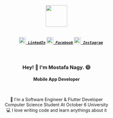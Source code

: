 <h1 align="center">
  <a href="https://git.io/typing-svg">
    <img height="70" src="https://readme-typing-svg.herokuapp.com/?lines=Hello,+There!+👋;This+is+Mostafa Nagy..;Nice+to+meet+you!&center=true&size=28">
  </a>
</h1>

<h5 align="center">
  <code> 
    <a href="https://www.linkedin.com/in/mostafa-nagy-69252a217/" title="LinkedIn Profile"><img width="22" src="images/linkedin.svg"> LinkedIn</a></code>
  <code><a href="https://www.facebook.com/profile.php?id=100068592009994" title="Facebook Profile"><img width="22" src="images/facebook.png"> Facebook</a></code>
  <code><a href="[https://www.instagram.com/sayed3bdul3ziz/](https://www.facebook.com/profile.php?id=100068592009994)" title="Instagram Profile"><img width="22" src="images/instagram.svg"> Instagram</a></code>
</h5>
<br>
<h3 align="center">Hey! 👋 I'm Mostafa Nagy. 😄 </h3>
<h4 align="center">Mobile App Developer</h4>
<br>
<p align="center">
  📕 I'm a Software Engineer & Flutter Developer
  <br>
   Computer Science Student At October 6 University
  <br>
  💻 I love writing code and learn anythings about it
  <br>

